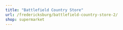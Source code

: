```yaml
---
title: "Battlefield Country Store"
url: /fredericksburg/battlefield-country-store-2/
shop: supermarket
---
```

